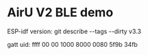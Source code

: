 # AirU V2 BLE demo

ESP-idf version:
git describe --tags --dirty
v3.3

gatt uid:
ffff 00 00 1000 8000 0080 5f9b 34fb
